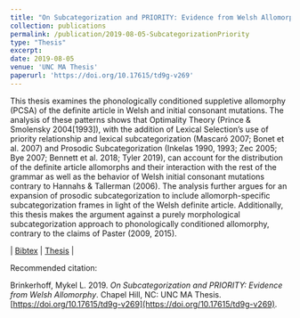 ```yaml
---
title: "On Subcategorization and PRIORITY: Evidence from Welsh Allomorphy"
collection: publications
permalink: /publication/2019-08-05-SubcategorizationPriority
type: "Thesis"
excerpt: 
date: 2019-08-05
venue: 'UNC MA Thesis'
paperurl: 'https://doi.org/10.17615/td9g-v269'
---
```


This thesis examines the phonologically conditioned suppletive allomorphy (PCSA) of the definite article in Welsh and initial consonant mutations. The analysis of these patterns shows that Optimality Theory (Prince & Smolensky 2004[1993]), with the addition of Lexical Selection’s use of priority relationship and lexical subcategorization (Mascaró 2007; Bonet et al. 2007) and Prosodic Subcategorization (Inkelas 1990, 1993; Zec 2005; Bye 2007; Bennett et al. 2018; Tyler 2019), can account for the distribution of the definite article allomorphs and their interaction with the rest of the grammar as well as the behavior of Welsh initial consonant mutations contrary to Hannahs & Tallerman (2006). The analysis further argues for an expansion of prosodic subcategorization to include allomorph-specific subcategorization frames in light of the Welsh definite article. Additionally, this thesis makes the argument against a purely morphological subcategorization approach to phonologically conditioned allomorphy, contrary to the claims of Paster (2009, 2015).

\| [Bibtex](../../bibliographies/brinkerhoffSubcategorizationPRIORITYEvidence2019.bib) \| [Thesis](../../files/brinkerhoffSubcategorizationPRIORITYEvidence2019.pdf) \| 

Recommended citation:

Brinkerhoff, Mykel L. 2019. *On Subcategorization and PRIORITY: Evidence from Welsh Allomorphy*. Chapel Hill, NC: UNC MA Thesis. [https://doi.org/10.17615/td9g-v269](https://doi.org/10.17615/td9g-v269).